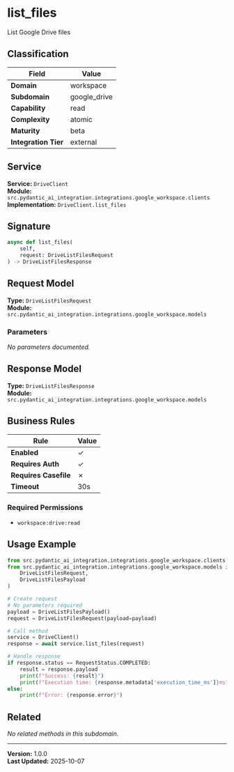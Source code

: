 # list_files

List Google Drive files

## Classification

| Field | Value |
|-------|-------|
| **Domain** | workspace |
| **Subdomain** | google_drive |
| **Capability** | read |
| **Complexity** | atomic |
| **Maturity** | beta |
| **Integration Tier** | external |

## Service

**Service:** `DriveClient`  
**Module:** `src.pydantic_ai_integration.integrations.google_workspace.clients`  
**Implementation:** `DriveClient.list_files`

## Signature

```python
async def list_files(
    self,
    request: DriveListFilesRequest
) -> DriveListFilesResponse
```

## Request Model

**Type:** `DriveListFilesRequest`  
**Module:** `src.pydantic_ai_integration.integrations.google_workspace.models`

### Parameters

*No parameters documented.*


## Response Model

**Type:** `DriveListFilesResponse`  
**Module:** `src.pydantic_ai_integration.integrations.google_workspace.models`

## Business Rules

| Rule | Value |
|------|-------|
| **Enabled** | ✓ |
| **Requires Auth** | ✓ |
| **Requires Casefile** | ✗ |
| **Timeout** | 30s |

### Required Permissions

- `workspace:drive:read`


## Usage Example

```python
from src.pydantic_ai_integration.integrations.google_workspace.clients import DriveClient
from src.pydantic_ai_integration.integrations.google_workspace.models import (
    DriveListFilesRequest,
    DriveListFilesPayload
)

# Create request
# No parameters required
payload = DriveListFilesPayload()
request = DriveListFilesRequest(payload=payload)

# Call method
service = DriveClient()
response = await service.list_files(request)

# Handle response
if response.status == RequestStatus.COMPLETED:
    result = response.payload
    print(f"Success: {result}")
    print(f"Execution time: {response.metadata['execution_time_ms']}ms")
else:
    print(f"Error: {response.error}")
```

## Related

*No related methods in this subdomain.*


---

**Version:** 1.0.0  
**Last Updated:** 2025-10-07
